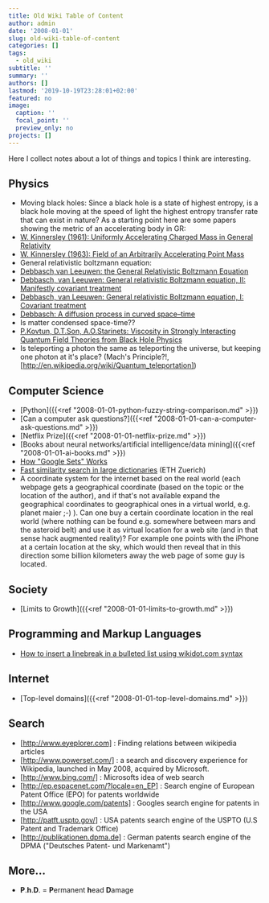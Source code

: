 ```yaml
---
title: Old Wiki Table of Content
author: admin
date: '2008-01-01'
slug: old-wiki-table-of-content
categories: []
tags:
  - old_wiki
subtitle: ''
summary: ''
authors: []
lastmod: '2019-10-19T23:28:01+02:00'
featured: no
image:
  caption: ''
  focal_point: ''
  preview_only: no
projects: []
---
```

Here I collect notes about a lot of things and topics I think are interesting.

## Physics

* Moving black holes: 
Since a black hole is a state of highest entropy, is a black hole moving at the speed of light the highest entropy transfer rate that can exist in nature? As a starting point here are some papers showing the metric of an accelerating body in GR:
 * [W. Kinnersley (1961): Uniformly Accelerating Charged Mass in General Relativity](http://prola.aps.org/abstract/PRD/v2/i8/p1359_1)
 * [W. Kinnersley (1963): Field of an Arbitrarily Accelerating Point Mass](http://prola.aps.org/abstract/PR/v186/i5/p1335_1)
* General relativistic boltzmann equation:
 * [Debbasch,van Leeuwen: the General Relativistic Boltzmann Equation](http://www-math.unice.fr/~brenier/fichiers.ps.pageperso/ProcStoch_Nice20070115_WillemVanLeeuwen.pdf) 
 * [Debbasch, van Leeuwen: General relativistic Boltzmann equation, II: Manifestly covariant treatment](http://adsabs.harvard.edu/abs/2009PhyA..388.1818D)
 * [Debbasch, van Leeuwen: General relativistic Boltzmann equation, I: Covariant treatment](http://adsabs.harvard.edu/abs/2009PhyA..388.1079D)
 * [Debbasch: A diffusion process in curved space–time](http://link.aip.org/link/?JMAPAQ/45/2744/1) 
* Is matter condensed space-time??
* [P.Kovtun, D.T.Son, A.O.Starinets: Viscosity in Strongly Interacting Quantum Field Theories from Black Hole Physics](http://arxiv.org/abs/hep-th/0405231)
* Is teleporting a photon the same as teleporting the universe, but keeping one photon at it's place? (Mach's Principle?!, [http://en.wikipedia.org/wiki/Quantum_teleportation])
## Computer Science

* [Python]({{<ref "2008-01-01-python-fuzzy-string-comparison.md" >}})
* [Can a computer ask questions?]({{<ref "2008-01-01-can-a-computer-ask-questions.md" >}})
* [Netflix Prize]({{<ref "2008-01-01-netflix-prize.md" >}})
* [Books about neural networks/artificial intelligence/data mining]({{<ref "2008-01-01-ai-books.md" >}})
* [How "Google Sets" Works](http://www.seobythesea.com/?p=1025)
* [Fast similarity search in large dictionaries](http://fastss.csg.uzh.ch/) (ETH Zuerich)
* A coordinate system for the internet based on the real world (each webpage gets a geographical coordinate (based on the topic or the location of the author), and if that's not available expand the geographical coordinates to geographical ones in a virtual world, e.g. planet maier ;-) ). Can one buy a certain coordinate location in the real world (where nothing can be found e.g. somewhere between mars and the asteroid belt) and use it as virtual location for a web site (and in that sense hack augmented reality)? For example one points with the iPhone at a certain location at the sky, which would then reveal that in this direction some billion kilometers away the web page of some guy is located.

## Society


* [Limits to Growth]({{<ref "2008-01-01-limits-to-growth.md" >}})

## Programming and Markup Languages

* [How to insert a linebreak in a bulleted list using wikidot.com syntax](http://community.wikidot.com/forum/t-1047/include-newline-in-wiki-syntax#post-515380)

## Internet


* [Top-level domains]({{<ref "2008-01-01-top-level-domains.md" >}})

## Search


* [http://www.eyeplorer.com] : Finding relations between wikipedia articles
* [http://www.powerset.com/] : a search and discovery experience for Wikipedia, launched in May 2008, acquired by Microsoft.
* [http://www.bing.com/] : Microsofts idea of web search
* [http://ep.espacenet.com/?locale=en_EP] : Search engine of European Patent Office (EPO) for patents worldwide
* [http://www.google.com/patents] : Googles search engine for patents in the USA
* [http://patft.uspto.gov/] : USA patents search engine of the USPTO (U.S Patent and Trademark Office)
* [http://publikationen.dpma.de] : German patents search engine of the DPMA ("Deutsches Patent- und Markenamt")

## More...


* **P**.**h**.**D**. = **P**ermanent **h**ead **D**amage
